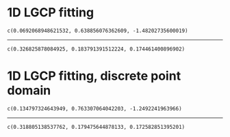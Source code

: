 # 1D LGCP fitting

    c(0.0692068948621532, 0.638856076362609, -1.48202735600019)

---

    c(0.326825878084925, 0.183791391512224, 0.174461400896902)

# 1D LGCP fitting, discrete point domain

    c(0.134797324643949, 0.763307064042203, -1.2492241963966)

---

    c(0.318805138537762, 0.179475644878133, 0.172582851395201)

